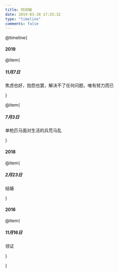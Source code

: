 ```yaml
---
title: 时间轴
date: 2019-03-28 17:25:32
type: "timeline"
comments: false
---
```


@timeline{

#### 2019

@item{
##### 11月7日
焦虑也好，抱怨也罢，解决不了任何问题，唯有努力而已

}

@item{
##### 7月3日
单枪匹马面对生活的兵荒马乱

}

#### 2018
@item{
##### 2月23日
结婚

}
#### 2016
@item{
##### 11月16日
领证

}

}